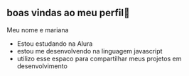 ## boas vindas ao meu perfil💙

Meu nome e mariana 

- Estou estudando na Alura
- estou me desenvolvendo na linguagem javascript
- utilizo esse espaco para compartilhar meus projetos em desenvolvimento

